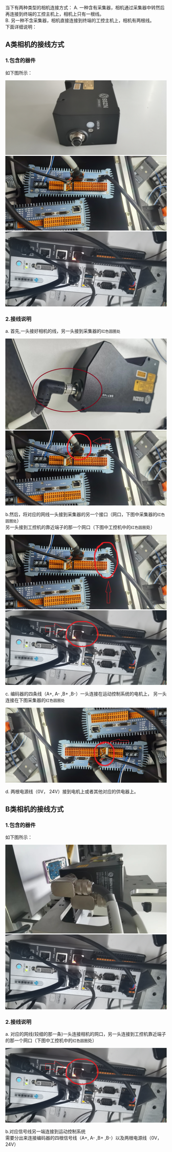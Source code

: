 
当下有两种类型的相机连接方式：
A. 一种含有采集器，相机通过采集器中转然后再连接到终端的工控主机上，相机上只有一根线。<br>
B. 另一种不含采集器，相机直接连接到终端的工控主机上，相机有两根线。<br>
下面详细说明：

## A类相机的接线方式

### 1.包含的器件

如下图所示：

![一口相机](camera_01.jpg)
![ 采集器](采集器.jpg)
![工控机](工控机.jpg)

### 2.接线说明

a. 首先,一头接好相机的线，另一头接到采集器的`红色圆圈处`

![第一类相机](camera_1.jpg)
![相机连采集器](1-1.jpg)


b.然后，将对应的网线一头接到采集器的另一个接口（网口，下图中采集器的`红色圆圈处`）<br>
另一头接到工控机的靠近端子的那一个网口（下图中工控机中的`红色圆圈`处）

![采集器连工控机](01.jpg)
![工控机1](2-1.jpg)


c. 编码器的四条线（A+, A- ,B+ ,B-）一头连接在运动控制系统的电机上， 另一头连接在下图采集器的`红色圆圈处`

![编码器的接线](03.jpg)

d. 两根电源线（0V， 24V）接到电机上或者其他对应的供电器上。


## B类相机的接线方式

### 1.包含的器件

如下图所示：

![2口相机](camera_2.jpg)
![工控机](工控机.jpg)

### 2.接线说明

a. 对应的网线(较细的那一条)一头连接相机的网口，另一头连接到工控机靠近端子的那一个网口（下图中工控机中的`红色圆圈`处）

![工控机1](2-1.jpg)

b.对应信号线另一端连接到运动控制系统<br>
需要分出来连接编码器的四根信号线（A+, A- ,B+ ,B-）以及两根电源线（0V， 24V）


